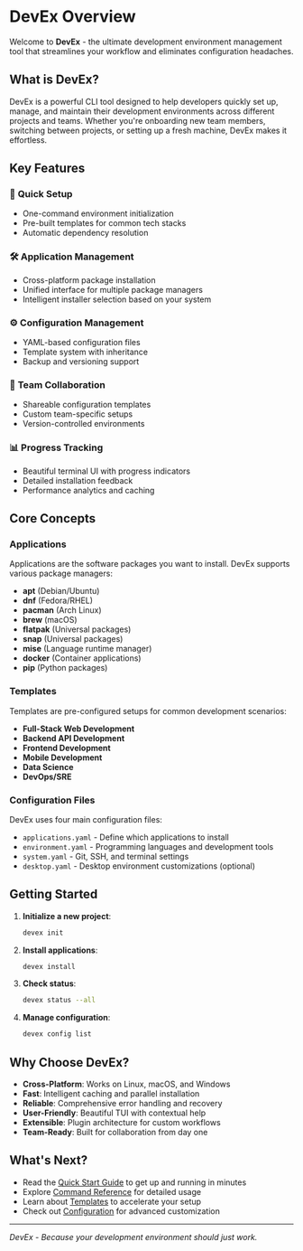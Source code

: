 # DevEx Overview

Welcome to **DevEx** - the ultimate development environment management tool that streamlines your workflow and eliminates configuration headaches.

## What is DevEx?

DevEx is a powerful CLI tool designed to help developers quickly set up, manage, and maintain their development environments across different projects and teams. Whether you're onboarding new team members, switching between projects, or setting up a fresh machine, DevEx makes it effortless.

## Key Features

### 🚀 **Quick Setup**
- One-command environment initialization
- Pre-built templates for common tech stacks
- Automatic dependency resolution

### 🛠️ **Application Management**
- Cross-platform package installation
- Unified interface for multiple package managers
- Intelligent installer selection based on your system

### ⚙️ **Configuration Management**
- YAML-based configuration files
- Template system with inheritance
- Backup and versioning support

### 🎯 **Team Collaboration**
- Shareable configuration templates
- Custom team-specific setups
- Version-controlled environments

### 📊 **Progress Tracking**
- Beautiful terminal UI with progress indicators
- Detailed installation feedback
- Performance analytics and caching

## Core Concepts

### Applications
Applications are the software packages you want to install. DevEx supports various package managers:
- **apt** (Debian/Ubuntu)
- **dnf** (Fedora/RHEL)
- **pacman** (Arch Linux)
- **brew** (macOS)
- **flatpak** (Universal packages)
- **snap** (Universal packages)
- **mise** (Language runtime manager)
- **docker** (Container applications)
- **pip** (Python packages)

### Templates
Templates are pre-configured setups for common development scenarios:
- **Full-Stack Web Development**
- **Backend API Development**
- **Frontend Development**
- **Mobile Development**
- **Data Science**
- **DevOps/SRE**

### Configuration Files
DevEx uses four main configuration files:
- `applications.yaml` - Define which applications to install
- `environment.yaml` - Programming languages and development tools
- `system.yaml` - Git, SSH, and terminal settings
- `desktop.yaml` - Desktop environment customizations (optional)

## Getting Started

1. **Initialize a new project**:
   ```bash
   devex init
   ```

2. **Install applications**:
   ```bash
   devex install
   ```

3. **Check status**:
   ```bash
   devex status --all
   ```

4. **Manage configuration**:
   ```bash
   devex config list
   ```

## Why Choose DevEx?

- **Cross-Platform**: Works on Linux, macOS, and Windows
- **Fast**: Intelligent caching and parallel installation
- **Reliable**: Comprehensive error handling and recovery
- **User-Friendly**: Beautiful TUI with contextual help
- **Extensible**: Plugin architecture for custom workflows
- **Team-Ready**: Built for collaboration from day one

## What's Next?

- Read the [Quick Start Guide](quick-start) to get up and running in minutes
- Explore [Command Reference](commands) for detailed usage
- Learn about [Templates](templates) to accelerate your setup
- Check out [Configuration](config) for advanced customization

---

*DevEx - Because your development environment should just work.*
